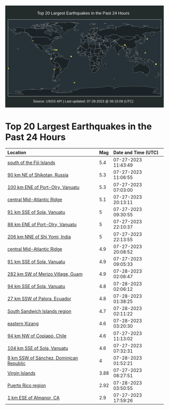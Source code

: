 ![Map](./map.png)

# Top 20 Largest Earthquakes in the Past 24 Hours

| Location | Mag | Date and Time (UTC) |
|:---|:---|:---|
| [south of the Fiji Islands](https://earthquake.usgs.gov/earthquakes/eventpage/us6000kvvs) | 5.4 | 07-27-2023 11:43:49 |
| [90 km NE of Shikotan, Russia](https://earthquake.usgs.gov/earthquakes/eventpage/us6000kvvl) | 5.3 | 07-27-2023 11:06:55 |
| [100 km ENE of Port-Olry, Vanuatu](https://earthquake.usgs.gov/earthquakes/eventpage/us6000kvum) | 5.3 | 07-27-2023 07:03:00 |
| [central Mid-Atlantic Ridge](https://earthquake.usgs.gov/earthquakes/eventpage/us6000kw09) | 5.1 | 07-27-2023 20:13:11 |
| [91 km SSE of Sola, Vanuatu](https://earthquake.usgs.gov/earthquakes/eventpage/us6000kvvb) | 5 | 07-27-2023 09:30:55 |
| [88 km ENE of Port-Olry, Vanuatu](https://earthquake.usgs.gov/earthquakes/eventpage/us6000kw0t) | 5 | 07-27-2023 22:10:37 |
| [206 km NNE of Shi Yomi, India](https://earthquake.usgs.gov/earthquakes/eventpage/us6000kw0u) | 5 | 07-27-2023 22:13:55 |
| [central Mid-Atlantic Ridge](https://earthquake.usgs.gov/earthquakes/eventpage/us6000kw0e) | 4.9 | 07-27-2023 20:08:52 |
| [91 km SSE of Sola, Vanuatu](https://earthquake.usgs.gov/earthquakes/eventpage/us6000kvv9) | 4.9 | 07-27-2023 09:05:33 |
| [282 km SW of Merizo Village, Guam](https://earthquake.usgs.gov/earthquakes/eventpage/us6000kw1y) | 4.9 | 07-28-2023 02:06:47 |
| [94 km SSE of Sola, Vanuatu](https://earthquake.usgs.gov/earthquakes/eventpage/us6000kw1s) | 4.8 | 07-28-2023 02:06:12 |
| [27 km SSW of Palora, Ecuador](https://earthquake.usgs.gov/earthquakes/eventpage/us6000kw1l) | 4.8 | 07-28-2023 01:38:25 |
| [South Sandwich Islands region](https://earthquake.usgs.gov/earthquakes/eventpage/us6000kw1v) | 4.7 | 07-28-2023 02:11:22 |
| [eastern Xizang](https://earthquake.usgs.gov/earthquakes/eventpage/us6000kw25) | 4.6 | 07-28-2023 03:20:30 |
| [94 km NW of Copiapó, Chile](https://earthquake.usgs.gov/earthquakes/eventpage/us6000kvvm) | 4.6 | 07-27-2023 11:13:02 |
| [104 km SSE of Sola, Vanuatu](https://earthquake.usgs.gov/earthquakes/eventpage/us6000kvuz) | 4.6 | 07-27-2023 07:32:31 |
| [9 km SSW of Sánchez, Dominican Republic](https://earthquake.usgs.gov/earthquakes/eventpage/us6000kw1m) | 4 | 07-28-2023 01:52:21 |
| [Virgin Islands](https://earthquake.usgs.gov/earthquakes/eventpage/pr2023208000) | 3.88 | 07-27-2023 08:27:51 |
| [Puerto Rico region](https://earthquake.usgs.gov/earthquakes/eventpage/pr71419418) | 2.92 | 07-28-2023 03:50:55 |
| [1 km ESE of Almanor, CA](https://earthquake.usgs.gov/earthquakes/eventpage/nc73917366) | 2.9 | 07-27-2023 17:59:26 |
